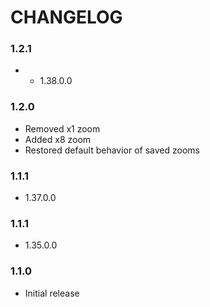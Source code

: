 # CHANGELOG

### 1.2.1

- - 1.38.0.0

### 1.2.0

- Removed x1 zoom
- Added x8 zoom
- Restored default behavior of saved zooms

### 1.1.1

- 1.37.0.0

### 1.1.1

- 1.35.0.0

### 1.1.0

- Initial release